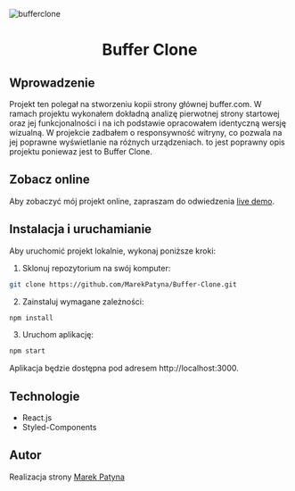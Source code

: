![bufferclone](https://user-images.githubusercontent.com/103312126/229307652-796b0265-fff5-4b62-a013-63c0243a96c4.gif)

# <p align="center">Buffer Clone</p>

## Wprowadzenie

Projekt ten polegał na stworzeniu kopii strony głównej buffer.com. W ramach projektu wykonałem dokładną analizę pierwotnej strony startowej oraz jej funkcjonalności i na ich podstawie opracowałem identyczną wersję wizualną. W projekcie zadbałem o responsywność witryny, co pozwala na jej poprawne wyświetlanie na różnych urządzeniach.
to jest poprawny opis projektu poniewaz jest to Buffer Clone.

## Zobacz online

Aby zobaczyć mój projekt online, zapraszam do odwiedzenia [live demo](https://marekpatyna-buffer-clone.netlify.app).

## Instalacja i uruchamianie

Aby uruchomić projekt lokalnie, wykonaj poniższe kroki:

1. Sklonuj repozytorium na swój komputer:

  ```bash
  git clone https://github.com/MarekPatyna/Buffer-Clone.git
  ```

2. Zainstaluj wymagane zależności:


  ```bash
  npm install
  ```

3. Uruchom aplikację:

  ```bash
npm start
  ```
Aplikacja będzie dostępna pod adresem http://localhost:3000.


## Technologie

- React.js
- Styled-Components

## Autor

Realizacja strony [Marek Patyna](https://github.com/MarekPatyna)
